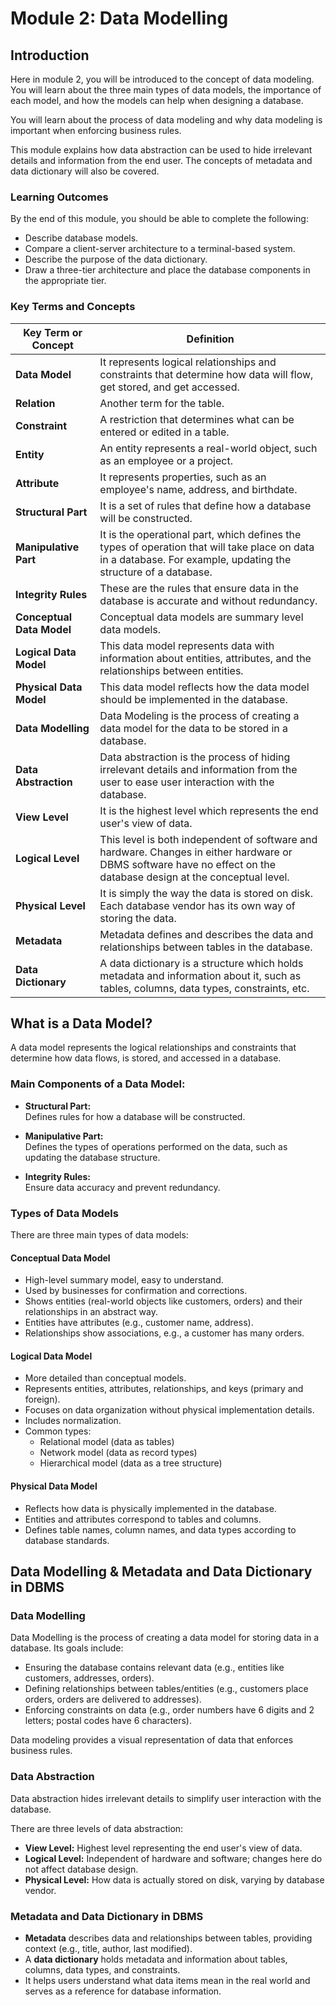 # Module 2: Data Modelling

## Introduction

Here in module 2, you will be introduced to the concept of data modeling. You will learn about the three main types of data models, the importance of each model, and how the models can help when designing a database.

You will learn about the process of data modeling and why data modeling is important when enforcing business rules.

This module explains how data abstraction can be used to hide irrelevant details and information from the end user. The concepts of metadata and data dictionary will also be covered.

### Learning Outcomes

By the end of this module, you should be able to complete the following:

- Describe database models.
- Compare a client-server architecture to a terminal-based system.
- Describe the purpose of the data dictionary.
- Draw a three-tier architecture and place the database components in the appropriate tier.

### Key Terms and Concepts

| Key Term or Concept    | Definition                                                                                          |
|-----------------------|---------------------------------------------------------------------------------------------------|
| **Data Model**         | It represents logical relationships and constraints that determine how data will flow, get stored, and get accessed. |
| **Relation**           | Another term for the table.                                                                        |
| **Constraint**         | A restriction that determines what can be entered or edited in a table.                            |
| **Entity**             | An entity represents a real-world object, such as an employee or a project.                        |
| **Attribute**          | It represents properties, such as an employee's name, address, and birthdate.                      |
| **Structural Part**    | It is a set of rules that define how a database will be constructed.                               |
| **Manipulative Part**  | It is the operational part, which defines the types of operation that will take place on data in a database. For example, updating the structure of a database. |
| **Integrity Rules**    | These are the rules that ensure data in the database is accurate and without redundancy.           |
| **Conceptual Data Model** | Conceptual data models are summary level data models.                                            |
| **Logical Data Model** | This data model represents data with information about entities, attributes, and the relationships between entities. |
| **Physical Data Model**| This data model reflects how the data model should be implemented in the database.                 |
| **Data Modelling**     | Data Modeling is the process of creating a data model for the data to be stored in a database.     |
| **Data Abstraction**   | Data abstraction is the process of hiding irrelevant details and information from the user to ease user interaction with the database. |
| **View Level**         | It is the highest level which represents the end user's view of data.                             |
| **Logical Level**      | This level is both independent of software and hardware. Changes in either hardware or DBMS software have no effect on the database design at the conceptual level. |
| **Physical Level**     | It is simply the way the data is stored on disk. Each database vendor has its own way of storing the data. |
| **Metadata**           | Metadata defines and describes the data and relationships between tables in the database.          |
| **Data Dictionary**    | A data dictionary is a structure which holds metadata and information about it, such as tables, columns, data types, constraints, etc. |

## What is a Data Model?

A data model represents the logical relationships and constraints that determine how data flows, is stored, and accessed in a database.

### Main Components of a Data Model:
- **Structural Part:**  
  Defines rules for how a database will be constructed.

- **Manipulative Part:**  
  Defines the types of operations performed on the data, such as updating the database structure.

- **Integrity Rules:**  
  Ensure data accuracy and prevent redundancy.

### Types of Data Models

There are three main types of data models:

#### Conceptual Data Model
- High-level summary model, easy to understand.
- Used by businesses for confirmation and corrections.
- Shows entities (real-world objects like customers, orders) and their relationships in an abstract way.
- Entities have attributes (e.g., customer name, address).
- Relationships show associations, e.g., a customer has many orders.

#### Logical Data Model
- More detailed than conceptual models.
- Represents entities, attributes, relationships, and keys (primary and foreign).
- Focuses on data organization without physical implementation details.
- Includes normalization.
- Common types:  
  - Relational model (data as tables)  
  - Network model (data as record types)  
  - Hierarchical model (data as a tree structure)

#### Physical Data Model
- Reflects how data is physically implemented in the database.
- Entities and attributes correspond to tables and columns.
- Defines table names, column names, and data types according to database standards.

## Data Modelling & Metadata and Data Dictionary in DBMS

### Data Modelling
Data Modelling is the process of creating a data model for storing data in a database. Its goals include:

- Ensuring the database contains relevant data (e.g., entities like customers, addresses, orders).
- Defining relationships between tables/entities (e.g., customers place orders, orders are delivered to addresses).
- Enforcing constraints on data (e.g., order numbers have 6 digits and 2 letters; postal codes have 6 characters).

Data modeling provides a visual representation of data that enforces business rules.

### Data Abstraction
Data abstraction hides irrelevant details to simplify user interaction with the database.

There are three levels of data abstraction:

- **View Level:** Highest level representing the end user's view of data.
- **Logical Level:** Independent of hardware and software; changes here do not affect database design.
- **Physical Level:** How data is actually stored on disk, varying by database vendor.

### Metadata and Data Dictionary in DBMS
- **Metadata** describes data and relationships between tables, providing context (e.g., title, author, last modified).
- A **data dictionary** holds metadata and information about tables, columns, data types, and constraints.
- It helps users understand what data items mean in the real world and serves as a reference for database information.

